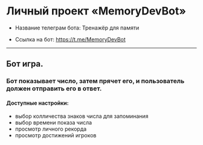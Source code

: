 # Личный проект «MemoryDevBot»

- Название телеграм бота: Тренажёр для памяти

- Ссылка на бот: https://t.me/MemoryDevBot

---

## **Бот игра.**

### Бот показывает число, затем прячет его, и пользователь должен отправить его в ответ.

#### Доступные настройки:

 - выбор колличества знаков числа для запоминания
 - выбор времени показа числа
 - просмотр личного рекорда
 - просмотр достижений игроков

